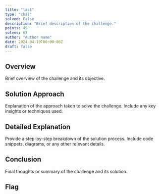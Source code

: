 ```yaml
---
title: "last"
type: "chal"
solved: False
description: "Brief description of the challenge."
points: 45
solves: 65
author: "Author name"
date: 2024-04-19T00:00:00Z
draft: false
---
```


## Overview

Brief overview of the challenge and its objective.

## Solution Approach

Explanation of the approach taken to solve the challenge. Include any key insights or techniques used.

## Detailed Explanation

Provide a step-by-step breakdown of the solution process. Include code snippets, diagrams, or any other relevant details.

## Conclusion

Final thoughts or summary of the challenge and its solution.

## Flag

```plaintext

```

